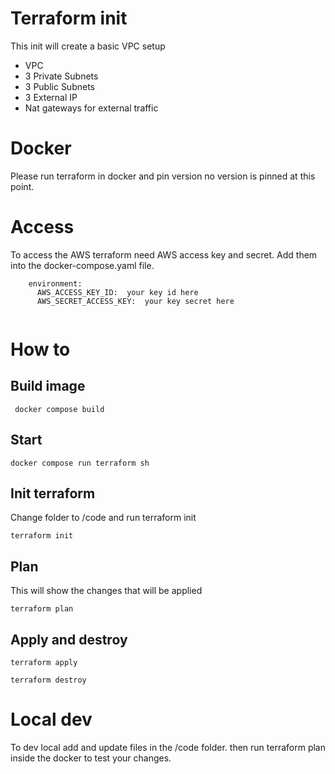 # Terraform init

This init will create a basic VPC setup

- VPC
- 3 Private Subnets
- 3 Public Subnets
- 3 External IP
- Nat gateways for external traffic


# Docker
Please run terraform in docker and pin version no version is pinned at this point.

# Access
To access the AWS terraform need AWS access key and secret.
Add them into the docker-compose.yaml file.

```
    environment:
      AWS_ACCESS_KEY_ID:  your key id here
      AWS_SECRET_ACCESS_KEY:  your key secret here
    
```




# How to


## Build image
```
 docker compose build
```

## Start 


```
docker compose run terraform sh
```

## Init terraform

Change folder to /code and run terraform init


```
terraform init
```


## Plan 
This will show the changes that will be applied


```
terraform plan
```


## Apply and destroy 

```
terraform apply
```


```
terraform destroy
```



# Local dev
To dev local add and update files in the /code folder. then run terraform plan inside the docker to test your changes.


